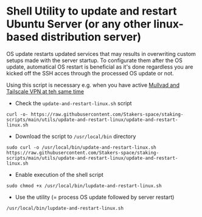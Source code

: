 # Shell Utility to update and restart Ubuntu Server (or any other linux-based distribution server)

OS update restarts updated services that may results in overwriting custom setups made with the server startup. To configurate them after the OS update, automatical OS restart is beneficial as it's done regardless you are kicked off the SSH acces through the processed OS update or not.

Using this script is necessary e.g. when you have active [Mullvad and Tailscale VPN at teh same time](https://github.com/Stakers-space/staking-scripts/tree/main/mullvad/enable_tailscale)

- Check the `update-and-restart-linux.sh` script
```
curl -o- https://raw.githubusercontent.com/Stakers-space/staking-scripts/main/utils/update-and-restart-linux/update-and-restart-linux.sh
```
- Download the script to `/usr/local/bin` directory
```
sudo curl -o /usr/local/bin/update-and-restart-linux.sh https://raw.githubusercontent.com/Stakers-space/staking-scripts/main/utils/update-and-restart-linux/update-and-restart-linux.sh
```
- Enable execution of the shell script
```
sudo chmod +x /usr/local/bin/lupdate-and-restart-linux.sh
```
- Use the utility (= process OS update followed by server restart)
```
/usr/local/bin/lupdate-and-restart-linux.sh
```